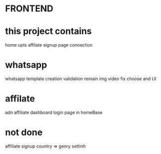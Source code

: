 # FRONTEND
# this project contains
home upts
affilate signup page connection

# whatsapp
whatsapp template creation
validation remain
img 
video fix choose and UI

# affilate
adn affiliate dashboard
login page in homeBase




# not done
affiliate signup country => genry settinh
